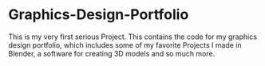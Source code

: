 # Graphics-Design-Portfolio
This is my very first serious Project. This contains the code for my graphics design portfolio, which includes some of my favorite Projects I made in Blender, a software for creating 3D models and so much more.

